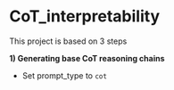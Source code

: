 # CoT_interpretability

This project is based on 3 steps

**1) Generating base CoT reasoning chains**
- Set prompt_type to `cot`
